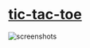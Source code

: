 # [tic-tac-toe](https://sutharp777.github.io/tic-tac-toe)


![screenshots](https://user-images.githubusercontent.com/49487927/120029294-86002480-c013-11eb-8275-8cc3b82e5c72.gif)

